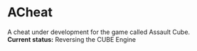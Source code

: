 # ACheat
A cheat under development for the game called Assault Cube. <br> <b>Current status:</b> Reversing the CUBE Engine
